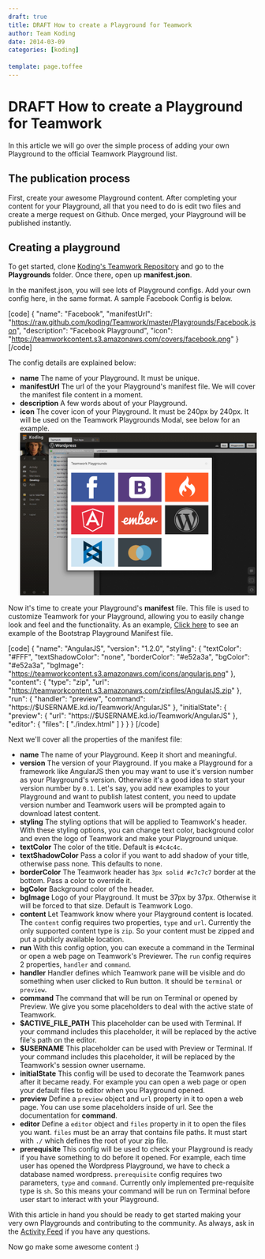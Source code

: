 ```yaml
---
draft: true
title: DRAFT How to create a Playground for Teamwork
author: Team Koding
date: 2014-03-09
categories: [koding]

template: page.toffee
---
```


# DRAFT How to create a Playground for Teamwork

In this article we will go over the simple process of adding your own Playground to the official Teamwork Playground list.

## The publication process

First, create your awesome Playground content. After completing your content for your Playground, all that you need to do is edit two files and create a merge request on Github. Once merged, your Playground will be published instantly.

## Creating a playground

To get started, clone [Koding's Teamwork Repository](https://github.com/koding/Teamwork) and go to the **Playgrounds** folder. Once there, open up **manifest.json**.

In the manifest.json, you will see lots of Playground configs. Add your own config here, in the same format. A sample Facebook Config is below.

[code] { "name": "Facebook", "manifestUrl": "https://raw.github.com/koding/Teamwork/master/Playgrounds/Facebook.json", "description": "Facebook Playground", "icon": "https://teamworkcontent.s3.amazonaws.com/covers/facebook.png" } [/code]

The config details are explained below:

  * **name** The name of your Playground. It must be unique.
  * **manifestUrl** The url of the your Playground's manifest file. We will cover the manifest file content in a moment.
  * **description** A few words about of your Playground.
  * **icon** The cover icon of your Playground. It must be 240px by 240px. It 
    will be used on the Teamwork Playgrounds Modal, see below for an example. 
![playgrounds_many](playgrounds_many.png)

Now it's time to create your Playground's **manifest** file. This file is used to customize Teamwork for your Playground, allowing you to easily change look and feel and the functionality. As an example, [Click here](https://github.com/koding/Teamwork/blob/master/Playgrounds/Bootstrap.json) to see an example of the Bootstrap Playground Manifest file.

[code] { "name": "AngularJS", "version": "1.2.0", "styling": { "textColor": "#FFF", "textShadowColor": "none", "borderColor": "#e52a3a", "bgColor": "#e52a3a", "bgImage": "https://teamworkcontent.s3.amazonaws.com/icons/angularjs.png" }, "content": { "type": "zip", "url": "https://teamworkcontent.s3.amazonaws.com/zipfiles/AngularJS.zip" }, "run": { "handler": "preview", "command": "https://$USERNAME.kd.io/Teamwork/AngularJS" }, "initialState": { "preview": { "url": "https://$USERNAME.kd.io/Teamwork/AngularJS" }, "editor": { "files": [ "./index.html" ] } } } [/code]

Next we'll cover all the properties of the manifest file:

  * **name** The name of your Playground. Keep it short and meaningful.
  * **version** The version of your Playground. If you make a Playground for a framework like AngularJS then you may want to use it's version number as your Playground's version. Otherwise it's a good idea to start your version number by ```0.1```. Let's say, you add new examples to your Playground and want to publish latest content, you need to update version number and Teamwork users will be prompted again to download latest content.
  * **styling** The styling options that will be applied to Teamwork's header. With these styling options, you can change text color, background color and even the logo of Teamwork and make your Playground unique.
  * **textColor** The color of the title. Default is `#4c4c4c`.
  * **textShadowColor** Pass a color if you want to add shadow of your title, otherwise pass none. This defaults to none.
  * **borderColor** The Teamwork header has `3px solid #c7c7c7` border at the bottom. Pass a color to override it.
  * **bgColor** Background color of the header.
  * **bgImage** Logo of your Playground. It must be 37px by 37px. Otherwise it will be forced to that size. Default is Teamwork Logo.
  * **content** Let Teamwork know where your Playground content is located. The `content` config requires two properties, `type` and `url`. Currently the only supported content type is `zip`. So your content must be zipped and put a publicly available location.
  * **run** With this config option, you can execute a command in the Terminal or open a web page on Teamwork's Previewer. The `run` config requires 2 properties, `handler` and `command`.
  * **handler** Handler defines which Teamwork pane will be visible and do something when user clicked to Run button. It should be `terminal` or `preview`.
  * **command** The command that will be run on Terminal or opened by Preview. We give you some placeholders to deal with the active state of Teamwork.
  * **$ACTIVE_FILE_PATH** This placeholder can be used with Terminal. If your command includes this placeholder, it will be replaced by the active file's path on the editor.
  * **$USERNAME** This placeholder can be used with Preview or Terminal. If your command includes this placeholder, it will be replaced by the Teamwork's session owner username.
  * **initialState** This config will be used to decorate the Teamwork panes after it became ready. For example you can open a web page or open your default files to editor when you Playground opened.
  * **preview** Define a `preview` object and `url` property in it to open a web page. You can use some placeholders inside of url. See the documentation for **command**.
  * **editor** Define a `editor` object and `files` property in it to open the files you want. `files` must be an array that contains file paths. It must start with `./` which defines the root of your zip file.
  * **prerequisite** This config will be used to check your Playground is ready if you have something to do before it opened. For example, each time user has opened the Wordpress Playground, we have to check a database named wordpress. `prerequisite` config requires two parameters, `type` and `command`. Currently only implemented pre-requisite type is `sh`. So this means your command will be run on Terminal before user start to interact with your Playground.

With this article in hand you should be ready to get started making your very own Playgrounds and contributing to the community. As always, ask in the [Activity Feed](https://koding.com/Activity) if you have any questions.

Now go make some awesome content :)
